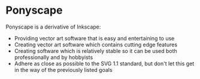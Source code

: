 # Ponyscape

Ponyscape is a derivative of Inkscape:
- Providing vector art software that is easy and entertaining to use
- Creating vector art software which contains cutting edge features
- Creating software which is relatively stable so it can be used both professionally and by hobbyists
- Adhere as close as possible to the SVG 1.1 standard, but don't let this get in the way of the previously listed goals
